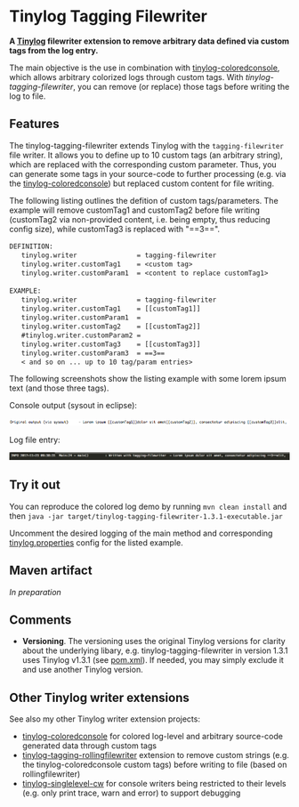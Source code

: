 # Tinylog Tagging Filewriter
**A [Tinylog](http://www.tinylog.org) filewriter extension to remove arbitrary data defined via custom tags from the log entry.**

The main objective is the use in combination with [tinylog-coloredconsole](https://github.com/tobiasrm/tinylog-coloredconsole), which allows arbitrary colorized logs through custom tags. With *tinylog-tagging-filewriter*, you can remove (or replace) those tags before writing the log to file.

## Features
The tinylog-tagging-filewriter extends Tinylog with the `tagging-filewriter` file writer. It allows you to define up to 10 custom tags (an arbitrary string), which are replaced with the corresponding custom parameter. Thus, you can generate some tags in your source-code to further processing (e.g. via the [tinylog-coloredconsole](https://github.com/tobiasrm/tinylog-coloredconsole)) but replaced custom content for file writing.

The following listing outlines the defition of custom tags/parameters. The example will remove customTag1 and customTag2 before file writing (customTag2 via non-provided content, i.e. being empty, thus reducing config size), while customTag3 is replaced with "==3==".
 
```  
DEFINITION:
   tinylog.writer               = tagging-filewriter
   tinylog.writer.customTag1    = <custom tag>
   tinylog.writer.customParam1  = <content to replace customTag1>
   
EXAMPLE:    
   tinylog.writer               = tagging-filewriter
   tinylog.writer.customTag1    = [[customTag1]]
   tinylog.writer.customParam1  = 
   tinylog.writer.customTag2    = [[customTag2]]
   #tinylog.writer.customParam2 = 
   tinylog.writer.customTag3    = [[customTag3]]
   tinylog.writer.customParam3  = ==3==
   < and so on ... up to 10 tag/param entries>
``` 

The following screenshots show the listing example with some lorem ipsum text (and those three tags). 

Console output (sysout in eclipse):

![](https://github.com/tobiasrm/tinylog-tagging-filewriter/blob/master/files/screenshot_sysout.png?raw=true) 

Log file entry:

![](https://github.com/tobiasrm/tinylog-tagging-filewriter/blob/master/files/screenshot_logfile.png?raw=true) 

## Try it out
You can reproduce the colored log demo by running  `mvn clean install`  and then  `java -jar target/tinylog-tagging-filewriter-1.3.1-executable.jar` 

Uncomment the desired logging of the main method and corresponding [tinylog.properties](https://github.com/tobiasrm/tinylog-tagging-filewriter/blob/master/src/main/resources/tinylog.properties) config for the listed example. 
 
## Maven artifact
*In preparation*


## Comments
- **Versioning**. The versioning uses the original Tinylog versions for clarity about the underlying libary, e.g. tinylog-tagging-filewriter in version 1.3.1 uses Tinylog v1.3.1 (see [pom.xml](https://github.com/tobiasrm/tinylog-tagging-filewriter/blob/master/pom.xml)). If needed, you may simply exclude it and use another Tinylog version.


## Other Tinylog writer extensions
See also my other Tinylog writer extension projects:

- [tinylog-coloredconsole](https://github.com/tobiasrm/tinylog-coloredconsole) for colored log-level and arbitrary source-code generated data through custom tags 
- [tinylog-tagging-rollingfilewriter](https://github.com/tobiasrm/tinylog-tagging-rollingfilewriter) extension to remove custom strings (e.g. the tinylog-coloredconsole custom tags) before writing to file (based on rollingfilewriter)
- [tinylog-singlelevel-cw](https://github.com/tobiasrm/tinylog-singlelevel-cw) for console writers being restricted to their levels (e.g. only print trace, warn and error) to support debugging

